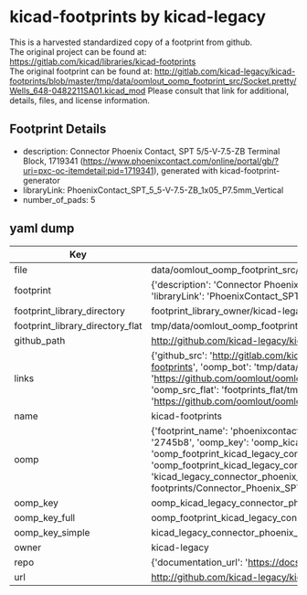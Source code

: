 # kicad-footprints by kicad-legacy  
This is a harvested standardized copy of a footprint from github.  
The original project can be found at:  
https://gitlab.com/kicad/libraries/kicad-footprints  
The original footprint can be found at:
http://gitlab.com/kicad-legacy/kicad-footprints/blob/master/tmp/data/oomlout_oomp_footprint_src/Socket.pretty/Wells_648-0482211SA01.kicad_mod
Please consult that link for additional, details, files, and license information.  
## Footprint Details
* description: Connector Phoenix Contact, SPT 5/5-V-7.5-ZB Terminal Block, 1719341 (https://www.phoenixcontact.com/online/portal/gb/?uri=pxc-oc-itemdetail:pid=1719341), generated with kicad-footprint-generator  
* libraryLink: PhoenixContact_SPT_5_5-V-7.5-ZB_1x05_P7.5mm_Vertical  
* number_of_pads: 5  
## yaml dump  
| Key | Value |  
| --- | --- |  
| file | data/oomlout_oomp_footprint_src/kicad-footprints/Connector_Phoenix_SPT.pretty/PhoenixContact_SPT_5_5-V-7.5-ZB_1x05_P7.5mm_Vertical.kicad_mod |  
| footprint | {'description': 'Connector Phoenix Contact, SPT 5/5-V-7.5-ZB Terminal Block, 1719341 (https://www.phoenixcontact.com/online/portal/gb/?uri=pxc-oc-itemdetail:pid=1719341), generated with kicad-footprint-generator', 'libraryLink': 'PhoenixContact_SPT_5_5-V-7.5-ZB_1x05_P7.5mm_Vertical', 'number_of_pads': 5} |  
| footprint_library_directory | footprint_library_owner/kicad-legacy_kicad-footprints |  
| footprint_library_directory_flat | tmp/data/oomlout_oomp_footprint_src/footprints_flat/kicad_legacy_connector_phoenix_spt_phoenixcontact_spt_5_5_v_7_5_zb_1x05_p7_5mm_vertical/working |  
| github_path | http://github.com/kicad-legacy/kicad-footprints/blob/master/tmp/data/oomlout_oomp_footprint_src/Connector_Phoenix_SPT.pretty/PhoenixContact_SPT_5_5-V-7.5-ZB_1x05_P7.5mm_Vertical.kicad_mod |  
| links | {'github_src': 'http://gitlab.com/kicad-legacy/kicad-footprints/blob/master/tmp/data/oomlout_oomp_footprint_src/Socket.pretty/Wells_648-0482211SA01.kicad_mod', 'github_src_repo': 'https://gitlab.com/kicad/libraries/kicad-footprints', 'oomp_bot': 'tmp/data/oomlout_oomp_footprint_src/footprints/kicad_legacy_connector_phoenix_spt_phoenixcontact_spt_5_5_v_7_5_zb_1x05_p7_5mm_vertical/working', 'oomp_bot_github': 'https://github.com/oomlout/oomlout_oomp_footprint_bot/tree/main/tmp/data/oomlout_oomp_footprint_src/footprints/kicad_legacy_connector_phoenix_spt_phoenixcontact_spt_5_5_v_7_5_zb_1x05_p7_5mm_vertical/working', 'oomp_src_flat': 'footprints_flat/tmp/data/oomlout_oomp_footprint_src/footprints_flat/kicad_legacy_connector_phoenix_spt_phoenixcontact_spt_5_5_v_7_5_zb_1x05_p7_5mm_vertical/working', 'oomp_src_flat_github': 'https://github.com/oomlout/oomlout_oomp_footprint_src/tree/main/tmp/data/oomlout_oomp_footprint_src/footprints_flat/kicad_legacy_connector_phoenix_spt_phoenixcontact_spt_5_5_v_7_5_zb_1x05_p7_5mm_vertical/working'} |  
| name | kicad-footprints |  
| oomp | {'footprint_name': 'phoenixcontact_spt_5_5_v_7_5_zb_1x05_p7_5mm_vertical', 'library_name': 'connector_phoenix_spt', 'md5': '2745b8b15747abdb818bc6eccd38b672', 'md5_10': '2745b8b157', 'md5_5': '2745b', 'md5_6': '2745b8', 'oomp_key': 'oomp_kicad_legacy_connector_phoenix_spt_phoenixcontact_spt_5_5_v_7_5_zb_1x05_p7_5mm_vertical', 'oomp_key_extra': 'oomp_footprint_kicad_legacy_connector_phoenix_spt_phoenixcontact_spt_5_5_v_7_5_zb_1x05_p7_5mm_vertical', 'oomp_key_full': 'oomp_footprint_kicad_legacy_connector_phoenix_spt_phoenixcontact_spt_5_5_v_7_5_zb_1x05_p7_5mm_vertical_2745b8', 'oomp_key_simple': 'kicad_legacy_connector_phoenix_spt_phoenixcontact_spt_5_5_v_7_5_zb_1x05_p7_5mm_vertical', 'original_filename': 'data/oomlout_oomp_footprint_src/kicad-footprints/Connector_Phoenix_SPT.pretty/PhoenixContact_SPT_5_5-V-7.5-ZB_1x05_P7.5mm_Vertical.kicad_mod', 'owner_name': 'kicad_legacy'} |  
| oomp_key | oomp_kicad_legacy_connector_phoenix_spt_phoenixcontact_spt_5_5_v_7_5_zb_1x05_p7_5mm_vertical |  
| oomp_key_full | oomp_footprint_kicad_legacy_connector_phoenix_spt_phoenixcontact_spt_5_5_v_7_5_zb_1x05_p7_5mm_vertical |  
| oomp_key_simple | kicad_legacy_connector_phoenix_spt_phoenixcontact_spt_5_5_v_7_5_zb_1x05_p7_5mm_vertical |  
| owner | kicad-legacy |  
| repo | {'documentation_url': 'https://docs.github.com/rest/repos/repos#get-a-repository', 'message': 'Not Found'} |  
| url | http://github.com/kicad-legacy/kicad-footprints |  

